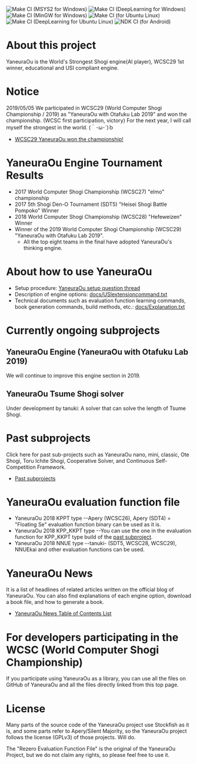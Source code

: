 ![Make CI (MSYS2 for Windows)](https://github.com/yaneurao/YaneuraOu/workflows/Make%20CI%20(MSYS2%20for%20Windows)/badge.svg?event=push)
![Make CI (DeepLearning for Windows)](https://github.com/yaneurao/YaneuraOu/workflows/Make%20CI%20(DeepLearning%20for%20Windows)/badge.svg?event=push)
![Make CI (MinGW for Windows)](https://github.com/yaneurao/YaneuraOu/workflows/Make%20CI%20(MinGW%20for%20Windows)/badge.svg?event=push)
![Make CI (for Ubuntu Linux)](https://github.com/yaneurao/YaneuraOu/workflows/Make%20CI%20(for%20Ubuntu%20Linux)/badge.svg?event=push)
![Make CI (DeepLearning for Ubuntu Linux)](https://github.com/yaneurao/YaneuraOu/workflows/Make%20CI%20(DeepLearning%20for%20Ubuntu%20Linux)/badge.svg?event=push)
![NDK CI (for Android)](https://github.com/yaneurao/YaneuraOu/workflows/NDK%20CI%20(for%20Android)/badge.svg?event=push)

# About this project

YaneuraOu is the World's Strongest Shogi engine(AI player), WCSC29 1st winner, educational and USI compliant engine.

# Notice

2019/05/05 We participated in WCSC29 (World Computer Shogi Championship / 2019) as "YaneuraOu with Otafuku Lab 2019" and won the championship. (WCSC first participation, victory) For the next year, I will call myself the strongest in the world. (｀･ω･´)ｂ
- [WCSC29 YaneuraOu won the championship!](http://yaneuraou.yaneu.com/2019/05/06/wcsc29%E3%80%81%E3%82%84%E3%81%AD%E3%81%86%E3%82%89%E7%8E%8B%E5%84%AA%E5%8B%9D%E3%81%97%E3%81%BE%E3%81%97%E3%81%9F%EF%BC%81/)

# YaneuraOu Engine Tournament Results

- 2017 World Computer Shogi Championship (WCSC27) "elmo" championship
- 2017 5th Shogi Den-O Tournament (SDT5) "Heisei Shogi Battle Pompoko" Winner
- 2018 World Computer Shogi Championship (WCSC28) "Hefeweizen" Winner
- Winner of the 2019 World Computer Shogi Championship (WCSC29) "YaneuraOu with Otafuku Lab 2019".
  - All the top eight teams in the final have adopted YaneuraOu's thinking engine.

# About how to use YaneuraOu

  - Setup procedure: [YaneuraOu setup question thread](http://yaneuraou.yaneu.com/2017/05/04/%E3%82%84%E3%81%AD%E3%81%86%E3%82%89%E7%8E%8B-%E3%82%BB%E3%83%83%E3%83%88%E3%82%A2%E3%83%83%E3%83%97%E8%B3%AA%E5%95%8F%E3%82%B9%E3%83%AC%E3%83%83%E3%83%89/)
  - Description of engine options: [docs/USIextensioncommand.txt](docs/USI%E6%8B%A1%E5%BC%B5%E3%82%B3%E3%83%9E%E3%83%B3%E3%83%89.txt)
  - Technical documents such as evaluation function learning commands, book generation commands, build methods, etc.: [docs/Explanation.txt](/docs/%E8%A7%A3%E8%AA%AC.txt)

# Currently ongoing subprojects

## YaneuraOu Engine (YaneuraOu with Otafuku Lab 2019)

We will continue to improve this engine section in 2019.

## YaneuraOu Tsume Shogi solver

Under development by tanuki: A solver that can solve the length of Tsume Shogi.

# Past subprojects

Click here for past sub-projects such as YaneuraOu nano, mini, classic, Ote Shogi, Toru Ichite Shogi, Cooperative Solver, and Continuous Self-Competition Framework.

- [Past subprojects](/docs/README2017.md)

# YaneuraOu evaluation function file

- YaneuraOu 2018 KPPT type --Apery (WCSC26), Apery (SDT4) = "Floating Se" evaluation function binary can be used as it is.
- YaneuraOu 2018 KPP_KKPT type --You can use the one in the evaluation function for KPP_KKPT type build of the [past subproject](/docs/README2017.md).
- YaneuraOu 2018 NNUE type --tanuki- (SDT5, WCSC28, WCSC29), NNUEkai and other evaluation functions can be used.

# YaneuraOu News

It is a list of headlines of related articles written on the official blog of YaneuraOu. You can also find explanations of each engine option, download a book file, and how to generate a book.

  - [YaneuraOu News Table of Contents List](docs/news.md)

# For developers participating in the WCSC (World Computer Shogi Championship)

If you participate using YaneuraOu as a library, you can use all the files on GitHub of YaneuraOu and all the files directly linked from this top page.

# License

Many parts of the source code of the YaneuraOu project use Stockfish as it is, and some parts refer to Apery/Silent Majority, so the YaneuraOu project follows the license (GPLv3) of those projects. Will do.

The "Rezero Evaluation Function File" is the original of the YaneuraOu Project, but we do not claim any rights, so please feel free to use it.
